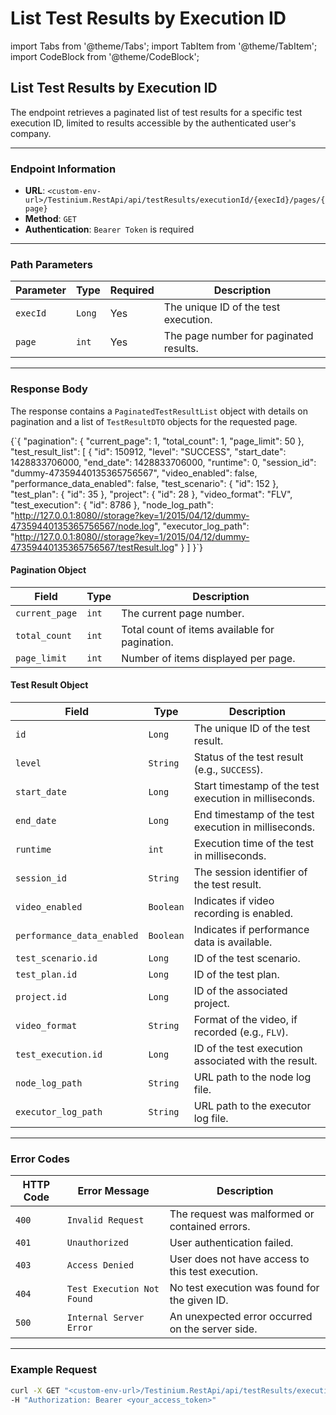 # List Test Results by Execution ID

import Tabs from '@theme/Tabs'; import TabItem from '@theme/TabItem'; import CodeBlock from '@theme/CodeBlock';

## List Test Results by Execution ID

The endpoint retrieves a paginated list of test results for a specific test execution ID, limited to results accessible by the authenticated user's company.

***

### Endpoint Information

* **URL**: `<custom-env-url>/Testinium.RestApi/api/testResults/executionId/{execId}/pages/{page}`
* **Method**: `GET`
* **Authentication**: `Bearer Token` is required

***

### Path Parameters

| Parameter | Type   | Required | Description                            |
| --------- | ------ | -------- | -------------------------------------- |
| `execId`  | `Long` | Yes      | The unique ID of the test execution.   |
| `page`    | `int`  | Yes      | The page number for paginated results. |

***

### Response Body

The response contains a `PaginatedTestResultList` object with details on pagination and a list of `TestResultDTO` objects for the requested page.

{\`{ "pagination": { "current\_page": 1, "total\_count": 1, "page\_limit": 50 }, "test\_result\_list": \[ { "id": 150912, "level": "SUCCESS", "start\_date": 1428833706000, "end\_date": 1428833706000, "runtime": 0, "session\_id": "dummy-47359440135365756567", "video\_enabled": false, "performance\_data\_enabled": false, "test\_scenario": { "id": 152 }, "test\_plan": { "id": 35 }, "project": { "id": 28 }, "video\_format": "FLV", "test\_execution": { "id": 8786 }, "node\_log\_path": "http://127.0.0.1:8080//storage?key=1/2015/04/12/dummy-47359440135365756567/node.log", "executor\_log\_path": "http://127.0.0.1:8080//storage?key=1/2015/04/12/dummy-47359440135365756567/testResult.log" } ] }\`}

#### Pagination Object

| Field          | Type  | Description                                    |
| -------------- | ----- | ---------------------------------------------- |
| `current_page` | `int` | The current page number.                       |
| `total_count`  | `int` | Total count of items available for pagination. |
| `page_limit`   | `int` | Number of items displayed per page.            |

#### Test Result Object

| Field                      | Type      | Description                                            |
| -------------------------- | --------- | ------------------------------------------------------ |
| `id`                       | `Long`    | The unique ID of the test result.                      |
| `level`                    | `String`  | Status of the test result (e.g., `SUCCESS`).           |
| `start_date`               | `Long`    | Start timestamp of the test execution in milliseconds. |
| `end_date`                 | `Long`    | End timestamp of the test execution in milliseconds.   |
| `runtime`                  | `int`     | Execution time of the test in milliseconds.            |
| `session_id`               | `String`  | The session identifier of the test result.             |
| `video_enabled`            | `Boolean` | Indicates if video recording is enabled.               |
| `performance_data_enabled` | `Boolean` | Indicates if performance data is available.            |
| `test_scenario.id`         | `Long`    | ID of the test scenario.                               |
| `test_plan.id`             | `Long`    | ID of the test plan.                                   |
| `project.id`               | `Long`    | ID of the associated project.                          |
| `video_format`             | `String`  | Format of the video, if recorded (e.g., `FLV`).        |
| `test_execution.id`        | `Long`    | ID of the test execution associated with the result.   |
| `node_log_path`            | `String`  | URL path to the node log file.                         |
| `executor_log_path`        | `String`  | URL path to the executor log file.                     |

***

### Error Codes

| HTTP Code | Error Message              | Description                                       |
| --------- | -------------------------- | ------------------------------------------------- |
| `400`     | `Invalid Request`          | The request was malformed or contained errors.    |
| `401`     | `Unauthorized`             | User authentication failed.                       |
| `403`     | `Access Denied`            | User does not have access to this test execution. |
| `404`     | `Test Execution Not Found` | No test execution was found for the given ID.     |
| `500`     | `Internal Server Error`    | An unexpected error occurred on the server side.  |

***

### Example Request

```bash
curl -X GET "<custom-env-url>/Testinium.RestApi/api/testResults/executionId/{execId}/pages/{page}" \
-H "Authorization: Bearer <your_access_token>"
```
